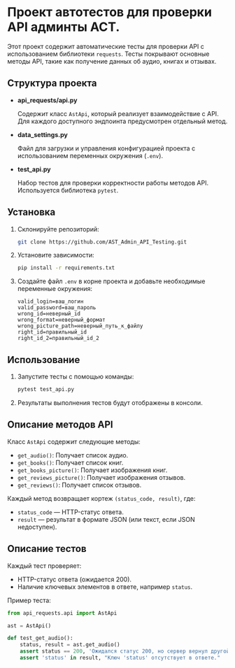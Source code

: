 # Проект автотестов для проверки API админты АСТ.

Этот проект содержит автоматические тесты для проверки API с использованием библиотеки `requests`. Тесты покрывают основные методы API, такие как получение данных об аудио, книгах и отзывах.

## Структура проекта

- **api_requests/api.py**
  
  Содержит класс `AstApi`, который реализует взаимодействие с API. Для каждого доступного эндпоинта предусмотрен отдельный метод.

- **data_settings.py**

  Файл для загрузки и управления конфигурацией проекта с использованием переменных окружения (`.env`).

- **test_api.py**

  Набор тестов для проверки корректности работы методов API. Используется библиотека `pytest`.

## Установка

1. Склонируйте репозиторий:

    ```bash
    git clone https://github.com/AST_Admin_API_Testing.git
    ```

2. Установите зависимости:

    ```bash
    pip install -r requirements.txt
    ```

3. Создайте файл `.env` в корне проекта и добавьте необходимые переменные окружения:

    ```env
    valid_login=ваш_логин
    valid_password=ваш_пароль
    wrong_id=неверный_id
    wrong_format=неверный_формат
    wrong_picture_path=неверный_путь_к_файлу
    right_id=правильный_id
    right_id_2=правильный_id_2
    ```

## Использование

1. Запустите тесты с помощью команды:

    ```bash
    pytest test_api.py
    ```

2. Результаты выполнения тестов будут отображены в консоли.

## Описание методов API

Класс `AstApi` содержит следующие методы:

- `get_audio()`: Получает список аудио.
- `get_books()`: Получает список книг.
- `get_books_picture()`: Получает изображения книг.
- `get_reviews_picture()`: Получает изображения отзывов.
- `get_reviews()`: Получает список отзывов.

Каждый метод возвращает кортеж `(status_code, result)`, где:
- `status_code` — HTTP-статус ответа.
- `result` — результат в формате JSON (или текст, если JSON недоступен).

## Описание тестов

Каждый тест проверяет:
- HTTP-статус ответа (ожидается 200).
- Наличие ключевых элементов в ответе, например `status`.

Пример теста:

```python
from api_requests.api import AstApi

ast = AstApi()

def test_get_audio():
    status, result = ast.get_audio()
    assert status == 200, 'Ожидался статус 200, но сервер вернул другой код.'
    assert 'status' in result, "Ключ 'status' отсутствует в ответе."
```




